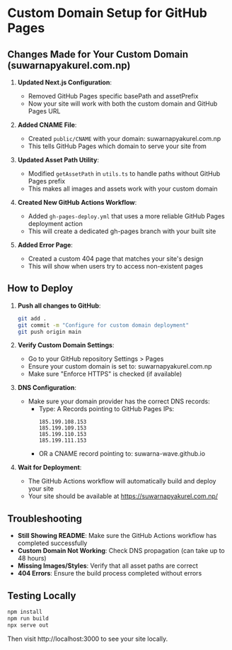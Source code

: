 # Custom Domain Setup for GitHub Pages

## Changes Made for Your Custom Domain (suwarnapyakurel.com.np)

1. **Updated Next.js Configuration**:
   - Removed GitHub Pages specific basePath and assetPrefix
   - Now your site will work with both the custom domain and GitHub Pages URL

2. **Added CNAME File**:
   - Created `public/CNAME` with your domain: suwarnapyakurel.com.np
   - This tells GitHub Pages which domain to serve your site from

3. **Updated Asset Path Utility**:
   - Modified `getAssetPath` in `utils.ts` to handle paths without GitHub Pages prefix
   - This makes all images and assets work with your custom domain

4. **Created New GitHub Actions Workflow**:
   - Added `gh-pages-deploy.yml` that uses a more reliable GitHub Pages deployment action
   - This will create a dedicated gh-pages branch with your built site

5. **Added Error Page**:
   - Created a custom 404 page that matches your site's design
   - This will show when users try to access non-existent pages

## How to Deploy

1. **Push all changes to GitHub**:
   ```bash
   git add .
   git commit -m "Configure for custom domain deployment"
   git push origin main
   ```

2. **Verify Custom Domain Settings**:
   - Go to your GitHub repository Settings > Pages
   - Ensure your custom domain is set to: suwarnapyakurel.com.np
   - Make sure "Enforce HTTPS" is checked (if available)

3. **DNS Configuration**:
   - Make sure your domain provider has the correct DNS records:
     - Type: A Records pointing to GitHub Pages IPs:
       ```
       185.199.108.153
       185.199.109.153
       185.199.110.153
       185.199.111.153
       ```
     - OR a CNAME record pointing to: suwarna-wave.github.io

4. **Wait for Deployment**:
   - The GitHub Actions workflow will automatically build and deploy your site
   - Your site should be available at https://suwarnapyakurel.com.np/

## Troubleshooting

- **Still Showing README**: Make sure the GitHub Actions workflow has completed successfully
- **Custom Domain Not Working**: Check DNS propagation (can take up to 48 hours)
- **Missing Images/Styles**: Verify that all asset paths are correct
- **404 Errors**: Ensure the build process completed without errors

## Testing Locally

```bash
npm install
npm run build
npx serve out
```

Then visit http://localhost:3000 to see your site locally.